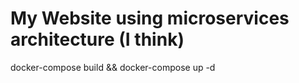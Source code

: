 # My Website using microservices architecture (I think)

docker-compose build && docker-compose up -d
